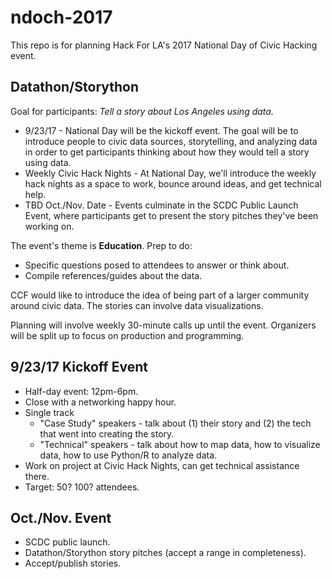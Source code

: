 # ndoch-2017
This repo is for planning Hack For LA's 2017 National Day of Civic Hacking event.

## Datathon/Storython

Goal for participants: *Tell a story about Los Angeles using data.*

* 9/23/17 - National Day will be the kickoff event.  The goal will be to introduce people to civic data sources, storytelling, and analyzing data in order to get participants thinking about how they would tell a story using data.
* Weekly Civic Hack Nights - At National Day, we'll introduce the weekly hack nights as a space to work, bounce around ideas, and get technical help.
* TBD Oct./Nov. Date - Events culminate in the SCDC Public Launch Event, where participants get to present the story pitches they've been working on.

The event's theme is **Education**.  Prep to do:

* Specific questions posed to attendees to answer or think about.
* Compile references/guides about the data.

CCF would like to introduce the idea of being part of a larger community around civic data.  The stories can involve data visualizations.

Planning will involve weekly 30-minute calls up until the event.  Organizers will be split up to focus on production and programming.

## 9/23/17 Kickoff Event

* Half-day event: 12pm-6pm.
* Close with a networking happy hour.
* Single track
  * "Case Study" speakers - talk about (1) their story and (2) the tech that went into creating the story.
  * "Technical" speakers - talk about how to map data, how to visualize data, how to use Python/R to analyze data.
* Work on project at Civic Hack Nights, can get technical assistance there.
* Target: 50? 100? attendees.

## Oct./Nov. Event

* SCDC public launch.
* Datathon/Storython story pitches (accept a range in completeness).
* Accept/publish stories.
